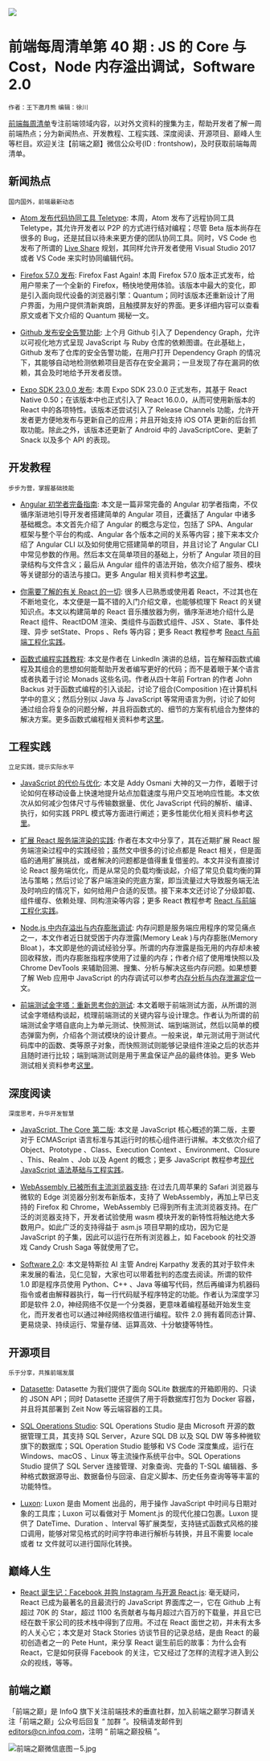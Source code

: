 ![](http://upload-images.jianshu.io/upload_images/1647496-eb0e0a591c165eb9.jpg?imageMogr2/auto-orient/strip%7CimageView2/2/w/1240)

# 前端每周清单第 40 期 : JS 的 Core 与 Cost，Node 内存溢出调试，Software 2.0

`作者：王下邀月熊` `编辑：徐川`

[前端每周清单](http://www.infoq.com/cn/FE-Weekly)专注前端领域内容，以对外文资料的搜集为主，帮助开发者了解一周前端热点；分为新闻热点、开发教程、工程实践、深度阅读、开源项目、巅峰人生等栏目。欢迎关注【前端之巅】微信公众号(ID : frontshow)，及时获取前端每周清单。

## 新闻热点

`国内国外，前端最新动态`

- [Atom 发布代码协同工具 Teletype](https://parg.co/UEc): 本周，Atom 发布了远程协同工具 Teletype，其允许开发者以 P2P 的方式进行结对编程；尽管 Beta 版本尚存在很多的 Bug，还是拭目以待未来更方便的团队协同工具。同时，VS Code 也发布了所谓的 [Live Share](https://parg.co/UEK) 规划，其同样允许开发者使用 Visual Studio 2017 或者 VS Code 来实时协同编辑代码。

- [Firefox 57.0 发布](https://www.mozilla.org/en-US/firefox/57.0/releasenotes/): Firefox Fast Again! 本周 Firefox 57.0 版本正式发布，给用户带来了一个全新的 Firefox，畅快地使用体验。该版本中最大的变化，即是引入面向现代设备的浏览器引擎：Quantum；同时该版本还重新设计了用户界面，为用户提供清新爽朗，且触摸屏友好的界面。更多详细内容可以查看原文或者下文介绍的 Quantum 揭秘一文。

- [Github 发布安全告警功能](https://parg.co/UEJ): 上个月 Github 引入了 Dependency Graph，允许以可视化地方式呈现 JavaScript 与 Ruby 仓库的依赖图谱。在此基础上，Github 发布了仓库的安全告警功能，在用户打开 Dependency Graph 的情况下，其能够自动地检测依赖项目是否存在安全漏洞；一旦发现了存在漏洞的依赖，其会及时地给予开发者反馈。

- [Expo SDK 23.0.0 发布](https://parg.co/UE1): 本周 Expo SDK 23.0.0 正式发布，其基于 React Native 0.50；在该版本中也正式引入了 React 16.0.0，从而可使用新版本的 React 中的各项特性。该版本还尝试引入了 Release Channels 功能，允许开发者更方便地发布与更新自己的应用；并且开始支持 iOS OTA 更新的后台抓取功能。除此之外，该版本还更新了 Android 中的 JavaScriptCore、更新了 Snack 以及多个 API 的表现。

## 开发教程

`步步为营，掌握基础技能`

- [Angular 初学者完备指南](https://malcoded.com/posts/angular-beginners-guide): 本文是一篇非常完备的 Angular 初学者指南，不仅循序渐进地引导开发者搭建简单的 Angular 项目，还囊括了 Angular 中诸多基础概念。本文首先介绍了 Angular 的概念与定位，包括了 SPA、Angular 框架与整个平台的构成、Angular 各个版本之间的关系等内容；接下来本文介绍了 Angular CLI 以及如何使用它搭建简单的项目，并且讨论了 Angular CLI 中常见参数的作用。然后本文在简单项目的基础上，分析了 Angular 项目的目录结构与文件含义；最后从 Angular 组件的语法开始，依次介绍了服务、模块等关键部分的语法与接口。更多 Angular 相关资料参考[这里](https://parg.co/UdC)。

- [你需要了解的有关 React 的一切](https://parg.co/UEL): 很多人已熟悉或使用着 React，不过其也在不断地变化，本文便是一篇不错的入门介绍文章，也能够梳理下 React 的关键知识点。本文以构建简单的 React 音乐播放器为例，循序渐进地介绍什么是 React 组件、ReactDOM 渲染、类组件与函数式组件、JSX 、State、事件处理、异步 setState、Props 、Refs 等内容；更多 React 教程参考 [React 与前端工程化实践](https://github.com/wx-chevalier/Web-Series)。

- [函数式编程实践教程](https://parg.co/UEI): 本文是作者在 LinkedIn 演讲的总结，旨在解释函数式编程及其组合的思想如何能帮助开发者编写更好的代码；而不是着眼于某个语言或者执着于讨论 Monads 这些名词。作者从四十年前 Fortran 的作者 John Backus 对于函数式编程的引入谈起，讨论了组合(Composition )在计算机科学中的意义；然后分别以 Java 与 JavaScript 等常用语言为例，讨论了如何通过组合将复杂的问题分解，并且将函数式的、细节的方案有机组合为整体的解决方案。更多函数式编程相关资料参考[这里](https://parg.co/UEz)。

## 工程实践

`立足实践，提示实际水平`

- [JavaScript 的代价与优化](https://medium.com/dev-channel/the-cost-of-javascript-84009f51e99e): 本文是 Addy Osmani 大神的又一力作，着眼于讨论如何在移动设备上快速地提升站点加载速度与用户交互地响应性能。本文依次从如何减少包体尺寸与传输数据量、优化 JavaScript 代码的解析、编译、执行，如何实践 PRPL 模式等方面进行阐述；更多性能优化相关资料参考[这里](https://parg.co/Umu)。

- [扩展 React 服务端渲染的实践](http://arkwright.github.io/scaling-react-server-side-rendering.html): 作者在本文中分享了，其在近期扩展 React 服务端渲染过程中的实践经验；虽然文中很多的讨论点都是 React 相关，但是面临的通用扩展挑战，或者解决的问题都是值得重复借鉴的。本文并没有直接讨论 React 服务端优化，而是从常见的负载均衡谈起，介绍了常见负载均衡的算法与策略；然后讨论了客户端渲染的兜底方案，即当流量过大导致服务端无法及时响应的情况下，如何给用户合适的反馈。接下来本文还讨论了分级卸载、组件缓存、依赖处理、同构渲染等内容；更多 React 教程参考 [React 与前端工程化实践](https://github.com/wx-chevalier/Web-Series)。

- [Node.js 中内存溢出与内存膨胀调试](https://parg.co/UEi): 内存问题是服务端应用程序的常见痛点之一，本文作者近日就受困于内存泄露(Memory Leak )与内存膨胀(Memory Bloat )，本文即是他的调试经验分享。所谓的内存泄露是指无用的内存却未被回收释放，而内存膨胀指程序使用了过量的内存；作者介绍了使用堆快照以及 Chrome DevTools 来辅助回溯、搜集、分析与解决这些内存问题。如果想要了解 Web 应用中 JavaScript 的内存调试可以参考[内存分析与内存泄漏定位](https://parg.co/Ucw)一文。

- [前端测试金字塔：重新思考你的测试](https://parg.co/UEW): 本文着眼于前端测试方面，从所谓的测试金字塔结构谈起，梳理前端测试的关键内容与设计理念。作者认为所谓的前端测试金字塔自底向上为单元测试、快照测试、端到端测试，然后以简单的模态弹窗为例，介绍各个测试模块的设计要点。一般来说，单元测试用于测试代码库中的函数、类等原子对象，而快照测试则能够记录组件渲染之后的状态并且随时进行比较；端到端测试则是用于黑盒保证产品的最终体验。更多 Web 测试相关资料参考[这里](https://parg.co/UET)。

## 深度阅读

`深度思考，升华开发智慧`

- [JavaScript. The Core 第二版](http://dmitrysoshnikov.com/ecmascript/javascript-the-core-2nd-edition/): 本文是 JavaScript 核心概述的第二版，主要对于 ECMAScript 语言标准与其运行时的核心组件进行讲解。本文依次介绍了 Object、Prototype 、Class、Execution Context 、Environment、Closure 、This、Realm 、Job 以及 Agent 的概念；更多 JavaScript 教程参考[现代 JavaScript 语法基础与工程实践](https://url.wx-coder.cn/lrKga)。

- [WebAssembly 已被所有主流浏览器支持](https://parg.co/UEH): 在过去几周苹果的 Safari 浏览器与微软的 Edge 浏览器分别发布新版本，支持了 WebAssembly，再加上早已支持的 Firefox 和 Chrome，WebAssembly 已得到所有主流浏览器支持。在广泛的浏览器支持下，开发者试验使用 wasm 模块开发的新特性将触达绝大多数用户。如此广泛的支持得益于 asm.js 项目早期的成功，因为它是 JavaScript 的子集，因此可以运行在所有浏览器上，如 Facebook 的社交游戏 Candy Crush Saga 等就使用了它。

- [Software 2.0](https://parg.co/UEa): 本文是特斯拉 AI 主管 Andrej Karpathy 发表的其对于软件未来发展的看法，见仁见智，大家也可以带着批判的态度去阅读。所谓的软件 1.0 即是程序员使用 Python、C++ 、Java 等编写代码，然后再编译为机器码指令或者由解释器执行，每一行代码赋予程序特定的功能。作者认为深度学习即是软件 2.0，神经网络不仅是一个分类器，更意味着编程基础开始发生变化，而开发者也可以通过神经网络权值进行编程。软件 2.0 拥有着同态计算、更易烧录、持续运行、常量存储、运算高效、十分敏捷等特性。

## 开源项目

`乐于分享，共推前端发展`

- [Datasette](https://github.com/simonw/datasette): Datasette 为我们提供了面向 SQLite 数据库的开箱即用的、只读的 JSON API；同时 Datasette 还提供了用于将数据库打包为 Docker 容器，并且将其部署到 Zeit Now 等云端容器的工具。

- [SQL Operations Studio](https://github.com/Microsoft/sqlopsstudio): SQL Operations Studio 是由 Microsoft 开源的数据管理工具，其支持 SQL Server，Azure SQL DB 以及 SQL DW 等多种微软旗下的数据库；SQL Operation Studio 能够和 VS Code 深度集成，运行在 Windows、macOS 、Linux 等主流操作系统平台中。SQL Operations Studio 提供了 SQL Server 连接管理、对象查询、完备的 T-SQL 编辑器、多种格式数据源导出、数据备份与回滚、自定义脚本、历史任务查询等等丰富的功能特性。

- [Luxon](https://github.com/moment/luxon): Luxon 是由 Moment 出品的，用于操作 JavaScript 中时间与日期对象的工具库；Luxon 可以看做对于 Moment.js 的现代化接口包裹。Luxon 提供了 DateTime、Duration 、Interval 等扩展类型，支持链式函数式风格的接口调用，能够对常见格式的时间字符串进行解析与转换，并且不需要 locale 或者 tz 文件就可以进行国际化转换。

## 巅峰人生

- [React 诞生记：Facebook 并购 Instagram 与开源 React.js](https://stackshare.io/posts/the-react-story): 毫无疑问，React 已成为最著名的且最流行的 JavaScript 界面库之一，它在 Github 上有超过 70K 的 Star，超过 1100 名贡献者与每月超过六百万的下载量，并且它已经在数千家公司的技术栈中得到了应用。不过在 React 面世之初，并未有太多的人关心它；本文是对 Stack Stories 访谈节目的记录总结，是由 React 的最初创造者之一的 Pete Hunt，来分享 React 诞生前后的故事：为什么会有 React，它是如何获得 Facebook 的关注，它又经过了怎样的流程才进入到公众的视线，等等。

## 前端之巅

「前端之巅」是 InfoQ 旗下关注前端技术的垂直社群，加入前端之巅学习群请关注「前端之巅」公众号后回复 “ 加群 ”。投稿请发邮件到 editors@cn.infoq.com，注明 “ 前端之巅投稿 ”。

![前端之巅微信底图－5.jpg](http://upload-images.jianshu.io/upload_images/1647496-01712a993d2b23de.jpg?imageMogr2/auto-orient/strip%7CimageView2/2/w/1240)
